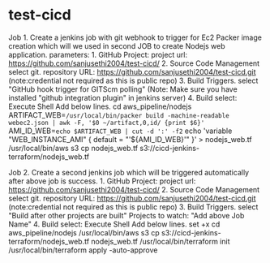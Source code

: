 # test-cicd
Job 1. Create a jenkins job with git webhook to trigger for Ec2 Packer image creation which will we used in second JOB to create Nodejs web application. 
    parameters:
        1. GitHub Project: 
            project url: https://github.com/sanjusethi2004/test-cicd/
        2. Source Code Management
            select git.
               repository URL: https://github.com/sanjusethi2004/test-cicd.git 
                        (note:credential not required as this is public repo)
        3. Build Triggers.
              select "GitHub hook trigger for GITScm polling"
                   (Note: Make sure you have installed "github integration plugin" in jenkins server)
        4. Build
              select: Execute Shell
                Add below lines.
                    cd aws_pipeline/nodejs
                    ARTIFACT_WEB=`/usr/local/bin/packer build -machine-readable webec2.json | awk -F, '$0 ~/artifact,0,id/ {print $6}'`
                    AMI_ID_WEB=`echo $ARTIFACT_WEB | cut -d ':' -f2`
                    echo 'variable "WEB_INSTANCE_AMI" { default = "'${AMI_ID_WEB}'" }' > nodejs_web.tf
                    /usr/local/bin/aws s3 cp nodejs_web.tf s3://cicd-jenkins-terraform/nodejs_web.tf

Job 2. Create a second jenkins job which will be triggered automatically after above job is success. 
       1. GitHub Project: 
            project url: https://github.com/sanjusethi2004/test-cicd/
       2. Source Code Management
            select git.
               repository URL: https://github.com/sanjusethi2004/test-cicd.git 
                        (note:credential not required as this is public repo)
       3. Build Triggers.
              select  "Build after other projects are built"
                 Projects to watch: "Add above Job Name"
       4. Build
              select: Execute Shell
                Add below lines.
                  set +x
                  cd aws_pipeline/nodejs
                  /usr/local/bin/aws s3 cp s3://cicd-jenkins-terraform/nodejs_web.tf nodejs_web.tf
                  /usr/local/bin/terraform init
                  /usr/local/bin/terraform apply -auto-approve